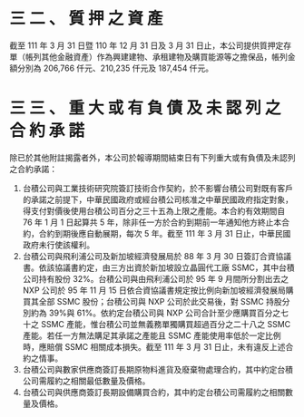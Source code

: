 # 三 二 、 質 押 之 資 產

截至 111 年 3 月 31 日暨 110 年 12 月 31 日及 3 月 31 日止，本公司提供質押定存單（帳列其他金融資產）作為興建建物、承租建物及購買能源等之擔保品，帳列金額分別為 206,766 仟元、210,235 仟元及 187,454 仟元。

# 三 三 、 重 大 或 有 負 債 及 未 認 列 之 合 約 承 諾

除已於其他附註揭露者外，本公司於報導期間結束日有下列重大或有負債及未認列之合約承諾：

1. 台積公司與工業技術研究院簽訂技術合作契約，於不影響台積公司對既有客戶的承諾之前提下，中華民國政府或經台積公司核准之中華民國政府指定對象，得支付對價後使用台積公司百分之三十五為上限之產能。本合約有效期間自 76 年 1 月 1 日起算共 5 年，除非任一方於合約到期前一年通知他方終止本合約，合約到期後應自動展期，每次 5 年。截至 111 年 3 月 31 日止，中華民國政府未行使該權利。
2. 台積公司與飛利浦公司及新加坡經濟發展局於 88 年 3 月 30 日簽訂合資協議書。依該協議書約定，由三方出資於新加坡設立晶圓代工廠 SSMC，其中台積公司持有股份 32%。台積公司與由飛利浦公司於 95 年 9 月間所分割出去之 NXP 公司於 95 年 11 月 15 日依合資協議書規定按比例向新加坡經濟發展局購買其全部 SSMC 股份；台積公司與 NXP 公司於此交易後，對 SSMC 持股分別約為 39%與 61%。依約定台積公司與 NXP 公司合計至少應購買百分之七十之 SSMC 產能，惟台積公司並無義務單獨購買超過百分之二十八之 SSMC 產能。若任一方無法購足其承諾之產能且 SSMC 產能使用率低於一定比例時，應賠償 SSMC 相關成本損失。截至 111 年 3 月 31 日止，未有違反上述合約之情事。
3. 台積公司與數家供應商簽訂長期原物料進貨及廢棄物處理合約，其中約定台積公司需履約之相關最低數量及價格。
4. 台積公司與供應商簽訂長期設備購買合約，其中約定台積公司需履約之相關數量及價格。